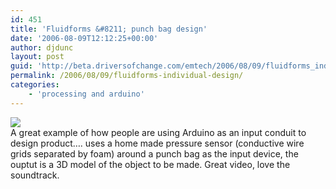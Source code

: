 ```yaml
---
id: 451
title: 'Fluidforms &#8211; punch bag design'
date: '2006-08-09T12:12:25+00:00'
author: djdunc
layout: post
guid: 'http://beta.driversofchange.com/emtech/2006/08/09/fluidforms_individual_design/'
permalink: /2006/08/09/fluidforms-individual-design/
categories:
    - 'processing and arduino'
---
```


[![](https://i0.wp.com/www.fluidforms.at/images/teasers/vase_drift_ceramic_wood.jpg?w=350)](http://www.fluidforms.at/de/CassiusVideo.php "FLUIDFORMS ~ INDIVIDUAL DESIGN")  
A great example of how people are using Arduino as an input conduit to design product…. uses a home made pressure sensor (conductive wire grids separated by foam) around a punch bag as the input device, the ouptut is a 3D model of the object to be made. Great video, love the soundtrack.